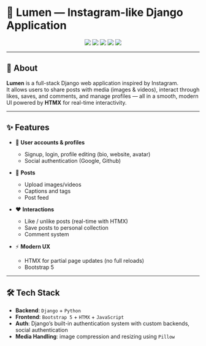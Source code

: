 # 🌌 Lumen — Instagram-like Django Application

<p align="center">
  <img src="https://img.shields.io/badge/Python-3.12-blue?logo=python&logoColor=cyan" />
  <img src="https://img.shields.io/badge/Django-5.2-092E20?logo=django&logoColor=white" />
  <img src="https://img.shields.io/badge/Bootstrap-5-7952B3?logo=bootstrap&logoColor=white" />
  <img src="https://img.shields.io/badge/HTMX-3366cc?logo=htmx&logoColor=white" />
  <img src="https://img.shields.io/badge/JavaScript-3366cc?logo=javascript&logoColor=white" />
</p>

---

## 📖 About

**Lumen** is a full-stack Django web application inspired by Instagram.  
It allows users to share posts with media (images & videos), interact through likes, saves, and comments, and manage profiles — all in a smooth, modern UI powered by **HTMX** for real-time interactivity.

---

## ✨ Features

- 👤 **User accounts & profiles**  
  - Signup, login, profile editing (bio, website, avatar)
  - Social authentication (Google, Github)

- 📸 **Posts**  
  - Upload images/videos  
  - Captions and tags  
  - Post feed

- ❤️ **Interactions**  
  - Like / unlike posts (real-time with HTMX)  
  - Save posts to personal collection  
  - Comment system

- ⚡ **Modern UX**  
  - HTMX for partial page updates (no full reloads)  
  - Bootstrap 5

---

## 🛠️ Tech Stack

- **Backend**: `Django` + `Python`  
- **Frontend**: `Bootstrap 5` + `HTMX` + `JavaScript` 
- **Auth**: Django’s built-in authentication system with custom backends, social authentication
- **Media Handling**: image compression and resizing using `Pillow`

